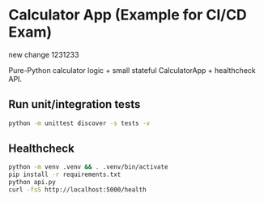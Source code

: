 # Calculator App (Example for CI/CD Exam)

new change 1231233 

Pure-Python calculator logic + small stateful CalculatorApp + healthcheck API.

## Run unit/integration tests
```bash
python -m unittest discover -s tests -v
```

## Healthcheck
```bash
python -m venv .venv && . .venv/bin/activate
pip install -r requirements.txt
python api.py
curl -fsS http://localhost:5000/health
```

